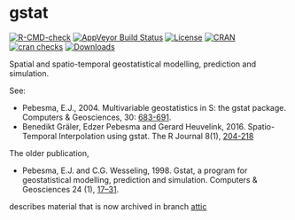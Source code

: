 gstat
=====
 <!-- badges: start -->
[![R-CMD-check](https://github.com/r-spatial/gstat/workflows/rcmdcheck/badge.svg)](https://github.com/r-spatial/gstat/actions/workflows/rcmdcheck.yml)
[![AppVeyor Build Status](https://ci.appveyor.com/api/projects/status/github/r-spatial/gstat?branch=master&svg=true)](https://ci.appveyor.com/project/edzerpebesma/gstat)
[![License](http://img.shields.io/badge/license-GPL%20%28%3E=%202%29-brightgreen.svg?style=flat)](http://www.gnu.org/licenses/gpl-2.0.html)
[![CRAN](http://www.r-pkg.org/badges/version/gstat)](https://cran.r-project.org/package=gstat)
[![cran checks](https://badges.cranchecks.info/worst/gstat.svg)](https://cran.r-project.org/web/checks/check_results_gstat.html)
[![Downloads](http://cranlogs.r-pkg.org/badges/gstat?color=brightgreen)](http://www.r-pkg.org/pkg/gstat)
<!-- badges: end -->

Spatial and spatio-temporal geostatistical modelling, prediction and simulation.

See:

* Pebesma, E.J., 2004. Multivariable geostatistics in S: the gstat package.  Computers & Geosciences, 30: [683-691](http://www.sciencedirect.com/science/article/pii/S0098300404000676).
* Benedikt Gräler, Edzer Pebesma and Gerard Heuvelink, 2016. Spatio-Temporal Interpolation using gstat. The R Journal 8(1), [204-218](https://journal.r-project.org/archive/2016-1/na-pebesma-heuvelink.pdf)

The older publication,

* Pebesma, E.J. and C.G. Wesseling, 1998. Gstat,
a program for geostatistical modelling, prediction
and simulation. Computers & Geosciences 24 (1),
[17–31](http://www.sciencedirect.com/science/article/pii/S0098300497000824).

describes material that is now archived in branch [attic](https://github.com/r-spatial/gstat/tree/attic)
